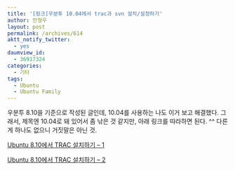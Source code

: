 ```yaml
---
title: '[링크]우분투 10.04에서 trac과 svn 설치/설정하기'
author: 안형우
layout: post
permalink: /archives/614
aktt_notify_twitter:
  - yes
daumview_id:
  - 36917324
categories:
  - 기타
tags:
  - Ubuntu
  - Ubuntu Family
---
```

우분투 8.10을 기준으로 작성된 글인데, 10.04를 사용하는 나도 이거 보고 해결했다. 그래서, 제목엔 10.04로 돼 있어서 좀 낚은 것 같지만, 아래 링크를 따라하면 된다. ^^ 다른 게 하나도 없으니 거짓말은 아닌 것.

<a href="http://ayasaki.egloos.com/4068452" target="_blank">Ubuntu 8.10에서 TRAC 설치하기 &#8211; 1</a>

<a href="http://ayasaki.egloos.com/4069282" target="_blank">Ubuntu 8.10에서 TRAC 설치하기 &#8211; 2</a>